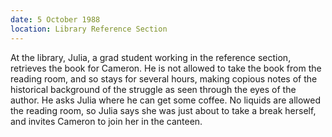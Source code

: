 ```yaml
---
date: 5 October 1988
location: Library Reference Section
---
```


At the library, Julia, a grad student working in the reference section, retrieves the book for Cameron. He is not allowed to take the book from the reading room, and so stays for several hours, making copious notes of the historical background of the struggle as seen through the eyes of the author.  He asks Julia where he can get some coffee. No liquids are allowed the reading room, so Julia says she was just about to take a break herself, and invites Cameron to join her in the canteen. 
